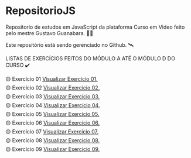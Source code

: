 # RepositorioJS
Repositorio de estudos em JavaScript da plataforma Curso em Video feito pelo mestre Gustavo Guanabara. 👨‍💻
<br>

Este repositório está sendo gerenciado no Github. 🛰️
<br>

LISTAS DE EXERCÍCIOS FEITOS DO MÓDULO A ATÉ O MÓDULO D DO CURSO ✔️
<br>

🟡 Exercício 01
<a href="https://miguelsantosdev.github.io/exercicios/ex001cev.html"> Visualizar Exercício 01.</a>
<br>
🟡 Exercício 02
<a href="https://miguelsantosdev.github.io/exercicios/ex002cev.html">Visualizar Exercício 02.</a>
<br>
🟡 Exercício 03
<a href="https://miguelsantosdev.github.io/exercicios/ex003cev.html">Visualizar Exercício 03.</a>
<br>
🟡 Exercício 04
<a href="https://miguelsantosdev.github.io/exercicios/ex004cev.html">Visualizar Exercício 04.</a>
<br>
🟡 Exercício 05
<a href="https://miguelsantosdev.github.io/exercicios/ex005cev.html">Visualizar Exercício 05.</a>
<br>
🟡 Exercício 06
<a href="https://miguelsantosdev.github.io/exercicios/aula10/ex006cev.html">Visualizar Exercício 06.</a>
<br>
🟡 Exercício 07
<a href="https://miguelsantosdev.github.io/exercicios/aula10/ex007cev.html">Visualizar Exercício 07.</a>
<br>
🟡 Exercício 08
<a href="https://miguelsantosdev.github.io/exercicios/aula11/ex010.html">Visualizar Exercício 08.</a>
<br>
🟡 Exercício 09
<a href="https://miguelsantosdev.github.io/exercicios/aula11/ex011cev.html">Visualizar Exercício 09.</a>
<br>
